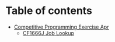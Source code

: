 # Table of contents

* [Competitive Programming Exercise Apr](README.md)
  * [CF1666J Job Lookup](readme/cf1666j-job-lookup.md)
